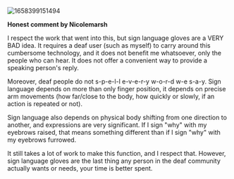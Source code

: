  ![1658399151494](https://user-images.githubusercontent.com/98380527/180192348-2a08e1e2-2fb8-4884-92ca-a17cf74fe1d5.jpg)

 
 
**Honest comment by Nicolemarsh**

I respect the work that went into this, but sign language gloves are a VERY BAD idea. It requires a deaf user (such as myself) to carry around this cumbersome technology, and it does not benefit me whatsoever, only the people who can hear. It does not offer a convenient way to provide a speaking person's reply.

Moreover, deaf people do not s-p-e-l-l e-v-e-r-y w-o-r-d w-e s-a-y. Sign language depends on more than only finger position, it depends on precise arm movements (how far/close to the body, how quickly or slowly, if an action is repeated or not).

Sign language also depends on physical body shifting from one direction to another, and expressions are very significant. If I sign "why" with my eyebrows raised, that means something different than if I sign "why" with my eyebrows furrowed.

It still takes a lot of work to make this function, and I respect that. However, sign language gloves are the last thing any person in the deaf community actually wants or needs, your time is better spent.
